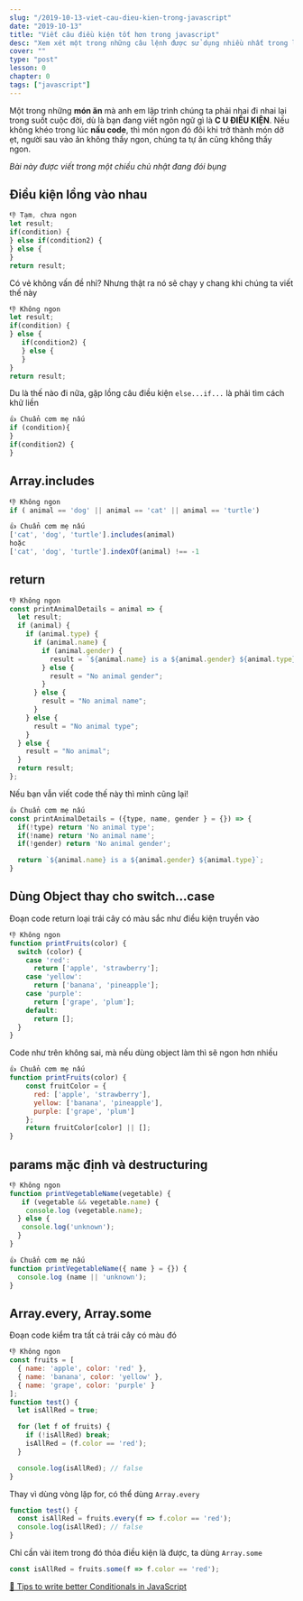 ```yaml
---
slug: "/2019-10-13-viet-cau-dieu-kien-trong-javascript"
date: "2019-10-13"
title: "Viết câu điều kiện tốt hơn trong javascript"
desc: "Xem xét một trong những câu lệnh được sử dụng nhiều nhất trong lập trình: câu điều kiện"
cover: ""
type: "post"
lesson: 0
chapter: 0
tags: ["javascript"]
---
```


Một trong những **món ăn** mà anh em lập trình chúng ta phải nhai đi nhai lại trong suốt cuộc đời, dù là bạn đang viết ngôn ngữ gì là **C U ĐIỀU KIỆN**. Nếu không khéo trong lúc **nấu code**, thì món ngon đó đôi khi trở thành món dỡ ẹt, người sau vào ăn không thấy ngon, chúng ta tự ăn cũng không thấy ngon.

*Bài này được viết trong một chiều chủ nhật đang đói bụng*

## Điều kiện lồng vào nhau

```js
👎 Tạm, chưa ngon
let result;
if(condition) {
} else if(condition2) {
} else {
}
return result;
```

Có vẻ không vấn đề nhỉ? Nhưng thật ra nó sẽ chạy y chang khi chúng ta viết thế này

```js
👎 Không ngon
let result;
if(condition) {
} else {
   if(condition2) {
   } else {
   }
}
return result;
```

Du là thế nào đi nữa, gặp lồng câu điều kiện `else...if...`  là phải tìm cách khử liền

```js
👍 Chuẩn cơm mẹ nấu
if (condition){
}
if(condition2) {
}
```

## Array.includes

```js
👎 Không ngon
if ( animal == 'dog' || animal == 'cat' || animal == 'turtle')

👍 Chuẩn cơm mẹ nấu
['cat', 'dog', 'turtle'].includes(animal)
hoặc
['cat', 'dog', 'turtle'].indexOf(animal) !== -1
```

## return

```js
👎 Không ngon
const printAnimalDetails = animal => {
  let result;
  if (animal) {
    if (animal.type) {
      if (animal.name) {
        if (animal.gender) {
          result = `${animal.name} is a ${animal.gender} ${animal.type};`;
        } else {
          result = "No animal gender";
        }
      } else {
        result = "No animal name";
      }
    } else {
      result = "No animal type";
    }
  } else {
    result = "No animal";
  }
  return result;
};
```

Nếu bạn vẫn viết code thế này thì mình cũng lại!

```js
👍 Chuẩn cơm mẹ nấu
const printAnimalDetails = ({type, name, gender } = {}) => {
  if(!type) return 'No animal type';
  if(!name) return 'No animal name';
  if(!gender) return 'No animal gender';

  return `${animal.name} is a ${animal.gender} ${animal.type}`;
}
```

## Dùng Object thay cho switch...case

Đoạn code return loại trái cây có màu sắc như điều kiện truyền vào

```js
👎 Không ngon
function printFruits(color) {
  switch (color) {
    case 'red':
      return ['apple', 'strawberry'];
    case 'yellow':
      return ['banana', 'pineapple'];
    case 'purple':
      return ['grape', 'plum'];
    default:
      return [];
  }
}
```

Code như trên không sai, mà nếu dùng object làm thì sẽ ngon hơn nhiều

```js
👍 Chuẩn cơm mẹ nấu
function printFruits(color) {
    const fruitColor = {
      red: ['apple', 'strawberry'],
      yellow: ['banana', 'pineapple'],
      purple: ['grape', 'plum']
    };
    return fruitColor[color] || [];
}
```

## params mặc định và destructuring

```js
👎 Không ngon
function printVegetableName(vegetable) { 
   if (vegetable && vegetable.name) {
    console.log (vegetable.name);
  } else {
   console.log('unknown');
  }
}
```

```js
👍 Chuẩn cơm mẹ nấu
function printVegetableName({ name } = {}) {
  console.log (name || 'unknown');
}
```

## Array.every, Array.some

Đoạn code kiểm tra tất cả trái cây có màu đó

```js
👎 Không ngon
const fruits = [
  { name: 'apple', color: 'red' },
  { name: 'banana', color: 'yellow' },
  { name: 'grape', color: 'purple' }
];
function test() {
  let isAllRed = true;

  for (let f of fruits) {
    if (!isAllRed) break;
    isAllRed = (f.color == 'red');
  }

  console.log(isAllRed); // false
}
```

Thay vì dùng vòng lặp for, có thể dùng `Array.every`

```js
function test() {
  const isAllRed = fruits.every(f => f.color == 'red');
  console.log(isAllRed); // false
}
```

Chỉ cần vài item trong đó thỏa điều kiện là được, ta dùng `Array.some`

```js
const isAllRed = fruits.some(f => f.color == 'red');
```


<a target="_blank" rel="noopener noreferrer" href="https://dev.to/hellomeghna/tips-to-write-better-conditionals-in-javascript-2189">📜 Tips to write better Conditionals in JavaScript</a>
